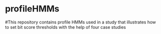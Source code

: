 # profileHMMs
#This repository contains profile HMMs used in a study that illustrates how to set bit score thresholds with the help of four case studies

